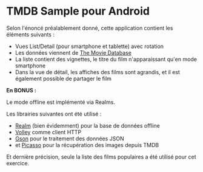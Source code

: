 TMDB Sample pour Android
========================

Selon l'énoncé préalablement donné, cette application contient les éléments suivants :
* Vues List/Detail (pour smartphone et tablette) avec rotation
* Les données viennent de [The Movie Database](https://www.themoviedb.org/documentation/api)
* La liste contient des vignettes, le titre du film n'apparaissant qu'en mode smartphone
* Dans la vue de détail, les affiches des films sont agrandis, et il est également possible de partager le film

**En BONUS :**

Le mode offline est implémenté via Realms.

Les librairies suivantes ont été utilisé :
* [Realm](https://realm.io/docs/java/latest/) (bien évidemment) pour la base de données offline
* [Volley](https://developer.android.com/training/volley/index.html) comme client HTTP
* [Gson](https://github.com/google/gson) pour le traitement des données JSON
* et [Picasso](https://square.github.io/picasso/) pour la récupération des images depuis TMDB

Et dernière précision, seule la liste des films populaires a été utilisé pour cet exercice.